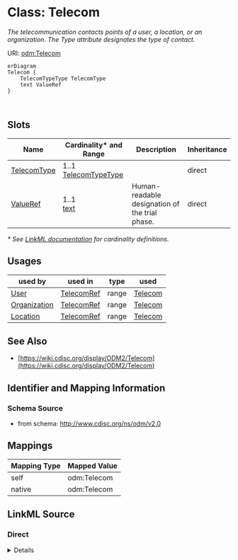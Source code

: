 # Class: Telecom

_The telecommunication contacts points of a user, a location, or an organization. The Type attribute designates the type of contact._




URI: [odm:Telecom](http://www.cdisc.org/ns/odm/v2.0/Telecom)


```mermaid
erDiagram
Telecom {
    TelecomTypeType TelecomType  
    text ValueRef  
}



```



<!-- no inheritance hierarchy -->


## Slots

| Name | Cardinality* and Range | Description | Inheritance |
| ---  | --- | --- | --- |
| [TelecomType](TelecomType.md) | 1..1 <br/> [TelecomTypeType](TelecomTypeType.md) |  | direct |
| [ValueRef](ValueRef.md) | 1..1 <br/> [text](text.md) | Human-readable designation of the trial phase. | direct |

_* See [LinkML documentation](https://linkml.io/linkml/schemas/slots.html#slot-cardinality) for cardinality definitions._




## Usages

| used by | used in | type | used |
| ---  | --- | --- | --- |
| [User](User.md) | [TelecomRef](TelecomRef.md) | range | [Telecom](Telecom.md) |
| [Organization](Organization.md) | [TelecomRef](TelecomRef.md) | range | [Telecom](Telecom.md) |
| [Location](Location.md) | [TelecomRef](TelecomRef.md) | range | [Telecom](Telecom.md) |






## See Also

* [https://wiki.cdisc.org/display/ODM2/Telecom](https://wiki.cdisc.org/display/ODM2/Telecom)

## Identifier and Mapping Information







### Schema Source


* from schema: http://www.cdisc.org/ns/odm/v2.0





## Mappings

| Mapping Type | Mapped Value |
| ---  | ---  |
| self | odm:Telecom |
| native | odm:Telecom |





## LinkML Source

<!-- TODO: investigate https://stackoverflow.com/questions/37606292/how-to-create-tabbed-code-blocks-in-mkdocs-or-sphinx -->

### Direct

<details>
```yaml
name: Telecom
description: The telecommunication contacts points of a user, a location, or an organization.
  The Type attribute designates the type of contact.
from_schema: http://www.cdisc.org/ns/odm/v2.0
see_also:
- https://wiki.cdisc.org/display/ODM2/Telecom
rank: 1000
slots:
- TelecomType
- ValueRef
slot_usage:
  TelecomType:
    name: TelecomType
    comments:
    - 'Required

      enum values: (Email | Pager | Phone | Fax | SMS | URL | Other)

      Values are aligned with FHIR ContactPoint/System data element.'
    domain_of:
    - Telecom
    range: TelecomTypeType
    required: true
  ValueRef:
    name: ValueRef
    comments:
    - 'Required

      range: text'
    domain_of:
    - TrialPhase
    - ParameterValue
    - Telecom
    - ItemData
    - Query
    range: text
    required: true
class_uri: odm:Telecom

```
</details>

### Induced

<details>
```yaml
name: Telecom
description: The telecommunication contacts points of a user, a location, or an organization.
  The Type attribute designates the type of contact.
from_schema: http://www.cdisc.org/ns/odm/v2.0
see_also:
- https://wiki.cdisc.org/display/ODM2/Telecom
rank: 1000
slot_usage:
  TelecomType:
    name: TelecomType
    comments:
    - 'Required

      enum values: (Email | Pager | Phone | Fax | SMS | URL | Other)

      Values are aligned with FHIR ContactPoint/System data element.'
    domain_of:
    - Telecom
    range: TelecomTypeType
    required: true
  ValueRef:
    name: ValueRef
    comments:
    - 'Required

      range: text'
    domain_of:
    - TrialPhase
    - ParameterValue
    - Telecom
    - ItemData
    - Query
    range: text
    required: true
attributes:
  TelecomType:
    name: TelecomType
    comments:
    - 'Required

      enum values: (Email | Pager | Phone | Fax | SMS | URL | Other)

      Values are aligned with FHIR ContactPoint/System data element.'
    from_schema: http://www.cdisc.org/ns/odm/v2.0
    rank: 1000
    alias: TelecomType
    owner: Telecom
    domain_of:
    - Telecom
    range: TelecomTypeType
    required: true
  ValueRef:
    name: ValueRef
    description: Human-readable designation of the trial phase.
    comments:
    - 'Required

      range: text'
    from_schema: http://www.cdisc.org/ns/odm/v2.0
    rank: 1000
    identifier: false
    alias: ValueRef
    owner: Telecom
    domain_of:
    - TrialPhase
    - ParameterValue
    - Telecom
    - ItemData
    - Query
    range: text
    required: true
class_uri: odm:Telecom

```
</details>